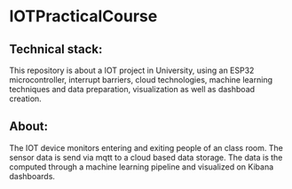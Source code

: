 # IOTPracticalCourse
 ## Technical stack:
This repository is about a IOT project in University, using an ESP32 microcontroller, interrupt barriers, cloud technologies, machine learning techniques and data preparation, visualization as well as dashboad creation.
## About:
The IOT device monitors entering and exiting people of an class room. The sensor data is send via mqtt to a cloud based data storage. The data is the computed through a machine learning pipeline and visualized on Kibana dashboards. 
